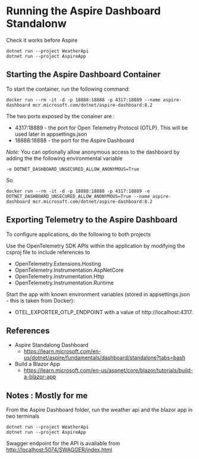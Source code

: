 # Running the Aspire Dashboard Standalonw

Check it works before Aspire

    dotnet run --project WeatherApi
    dotnet run --project AspireApp


## Starting the Aspire Dashboard Container

To start the container, run the following command: 

    docker run --rm -it -d -p 18888:18888 -p 4317:18889 --name aspire-dashboard mcr.microsoft.com/dotnet/aspire-dashboard:8.2

The two ports exposed by the conainer are :
- 4317:18889 - the port for Open Telemetry Protocol (OTLP). This will be used later in appsettings.json
- 18888:18888 - the port for the Aspire Dashboard

*Note:* You can optionally allow anonymous access to the dashboard by adding the the following environmental variable

    -e DOTNET_DASHBOARD_UNSECURED_ALLOW_ANONYMOUS=True

So 

    docker run --rm -it -d -p 18888:18888 -p 4317:18889 -e DOTNET_DASHBOARD_UNSECURED_ALLOW_ANONYMOUS=True --name aspire-dashboard mcr.microsoft.com/dotnet/aspire-dashboard:8.2


## Exporting Telemetry to the Aspire Dashboard

To configure applications, do the following to both projects

Use the OpenTelemetry SDK APIs within the application by modifying the csproj file to include references to

- OpenTelemetry.Extensions.Hosting
- OpenTelemetry.Instrumentation.AspNetCore
- OpenTelemetry.Instrumentation.Http
- OpenTelemetry.Instrumentation.Runtime

Start the app with known environment variables (stored in appsettings.json - this is taken from Docker):

 - OTEL_EXPORTER_OTLP_ENDPOINT with a value of http://localhost:4317.

## References

 - Aspire Standalong Dashboard
    - https://learn.microsoft.com/en-us/dotnet/aspire/fundamentals/dashboard/standalone?tabs=bash
 - Build a Blazor App
    - https://learn.microsoft.com/en-us/aspnet/core/blazor/tutorials/build-a-blazor-app


## Notes : Mostly for me

From the Aspire Dashboard folder, run the weather api and the blazor app in two terminals

    dotnet run --project WeatherApi
    dotnet run --project AspireApp

Swagger endpoint for the API is available from [http://localhost:5074/SWAGGER/index.html](http://localhost:5074/SWAGGER/index.html)
